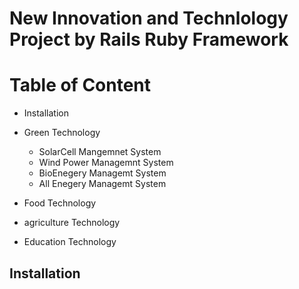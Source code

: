 # New Innovation and  Technlology Project by Rails Ruby Framework

# Table of Content
* Installation
* Green Technology 
    * SolarCell Mangemnet System
    * Wind Power Managemnt System
    * BioEnegery Managemt System
    * All Enegery Managemt System

* Food Technology
* agriculture Technology
* Education Technology

## Installation